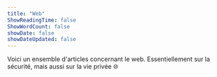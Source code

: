 ```yaml
---
title: "Web"
ShowReadingTime: false
ShowWordCount: false
showDate: false
showDateUpdated: false
---
```


Voici un ensemble d'articles concernant le web. Essentiellement sur la sécurité, mais aussi sur la vie privée 🌐️

